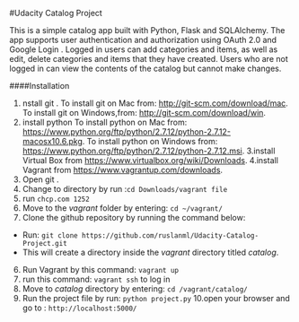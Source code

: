 #Udacity Catalog Project

This is a simple catalog app built with Python, Flask and SQLAlchemy. The app supports user authentication and authorization using OAuth 2.0 and Google Login .
Logged in users can add categories and items, as well as edit, delete categories and items that they have created. Users who are not logged in can view the contents of the catalog but cannot make changes.

####Installation

1. nstall git .  To install git on Mac from: http://git-scm.com/download/mac. To install git on Windows,from: http://git-scm.com/download/win.
2. install python  To install python on Mac from: https://www.python.org/ftp/python/2.7.12/python-2.7.12-macosx10.6.pkg. To install python on Windows from: https://www.python.org/ftp/python/2.7.12/python-2.7.12.msi.
3.install Virtual Box from https://www.virtualbox.org/wiki/Downloads.
4.install Vagrant from https://www.vagrantup.com/downloads.
5. Open git .
6. Change to directory by run :`cd Downloads/vagrant file`
3. run `chcp.com 1252`
4. Move to the *vagrant* folder by entering: `cd ~/vagrant/`
5. Clone the github repository by running the command below:
  - Run: `git clone https://github.com/ruslanml/Udacity-Catalog-Project.git`
  - This will create a directory inside the *vagrant* directory titled *catalog*.
6. Run Vagrant by this command: `vagrant up`
7. run this command: `vagrant ssh` to log in
8. Move to *catalog* directory by entering: `cd /vagrant/catalog/`
9. Run the project file by run: `python project.py`
10.open your browser and go to : `http://localhost:5000/`